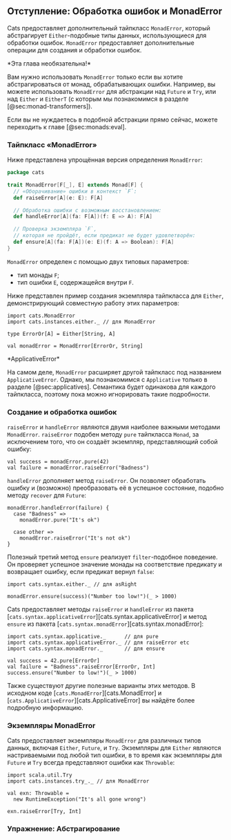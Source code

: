 ## Отступление: Обработка ошибок и MonadError

Cats предоставляет дополнительный тайпкласс `MonadError`,
который абстрагирует `Either`-подобные типы данных,
использующиеся для обработки ошибок.
`MonadError` предоставляет дополнительные операции
для создания и обработки ошибок.

<div class="callout callout-info">
*Эта глава необязательна!*

Вам нужно использовать `MonadError`
только если вы хотите абстрагироваться от монад, обрабатывающих ошибки.
Например, вы можете использовать `MonadError`
для абстракции над `Future` и `Try`,
или над `Either` и `EitherT`
(с которым мы познакомимся в разделе [@sec:monad-transformers]).

Если вы не нуждаетесь в подобной абстракции прямо сейчас,
можете переходить к главе [@sec:monads:eval].
</div>

### Тайпкласс «MonadError»

Ниже представлена упрощённая версия
определения `MonadError`:

```scala
package cats

trait MonadError[F[_], E] extends Monad[F] {
  // «Оборачивание» ошибки в контекст `F`:
  def raiseError[A](e: E): F[A]

  // Обработка ошибки с возможным восстановлением:
  def handleError[A](fa: F[A])(f: E => A): F[A]

  // Проверка экземпляра `F`,
  // которая не пройдёт, если предикат не будет удовлетворён:
  def ensure[A](fa: F[A])(e: E)(f: A => Boolean): F[A]
}
```

`MonadError` определен с помощью двух типовых параметров:

- тип монады `F`;
- тип ошибки `E`, содержащейся внутри `F`.

Ниже представлен пример
создания экземпляра тайпкласса для `Either`,
демонстрирующий совместную работу этих параметров:

```tut:book:silent
import cats.MonadError
import cats.instances.either._ // для MonadError

type ErrorOr[A] = Either[String, A]

val monadError = MonadError[ErrorOr, String]
```

<div class="callout callout-warning">
*ApplicativeError*

На самом деле, `MonadError` расширяет другой тайпкласс 
под названием `ApplicativeError`.
Однако, мы познакомимся с `Applicative`
только в разделе [@sec:applicatives].
Семантика будет одинакова для каждого тайпкласса,
поэтому пока можно игнорировать такие подробности.
</div>

### Создание и обработка ошибок

`raiseError` и `handleError` 
являются двумя наиболее важными методами `MonadError`.
`raiseError` подобен методу `pure` тайпкласса `Monad`,
за исключением того, что он создаёт экземпляр, представляющий собой ошибку:

```tut:book
val success = monadError.pure(42)
val failure = monadError.raiseError("Badness")
```

`handleError` дополняет метод `raiseError`.
Он позволяет обработать ошибку и (возможно)
преобразовать её в успешное состояние,
подобно методу `recover` для `Future`:

```tut:book
monadError.handleError(failure) {
  case "Badness" =>
    monadError.pure("It's ok")

  case other =>
    monadError.raiseError("It's not ok")
}
```

Полезный третий метод `ensure` 
реализует `filter`-подобное поведение.
Он проверяет успешное значение монады на соответствие предикату
и возвращает ошибку, если предикат вернул `false`:

```tut:book:silent
import cats.syntax.either._ // для asRight
```

```tut:book
monadError.ensure(success)("Number too low!")(_ > 1000)
```

Cats предоставляет методы `raiseError` и `handleError`
из пакета [`cats.syntax.applicativeError`][cats.syntax.applicativeError]
и метод `ensure` из пакета [`cats.syntax.monadError`][cats.syntax.monadError]:

```tut:book:silent
import cats.syntax.applicative._      // для pure
import cats.syntax.applicativeError._ // для raiseError etc
import cats.syntax.monadError._       // для ensure
```

```tut:book
val success = 42.pure[ErrorOr]
val failure = "Badness".raiseError[ErrorOr, Int]
success.ensure("Number to low!")(_ > 1000)
```

Также существуют другие полезные варианты этих методов.
В исходном коде [`cats.MonadError`][cats.MonadError]
и [`cats.ApplicativeError`][cats.ApplicativeError]
вы найдёте более подробную информацию.

### Экземпляры MonadError

Cats предоставляет экземпляры `MonadError`
для различных типов данных, включая
`Either`, `Future`, и `Try`.
Экземпляры для `Either` являются настриваемыми под любой тип ошибки,
в то время как экземпляры для `Future` и `Try`
всегда представляют ошибки как `Throwable`:

```tut:book:silent
import scala.util.Try
import cats.instances.try_._ // для MonadError

val exn: Throwable =
  new RuntimeException("It's all gone wrong")
```

```tut:book
exn.raiseError[Try, Int]
```

### Упражнение: Абстрагирование
